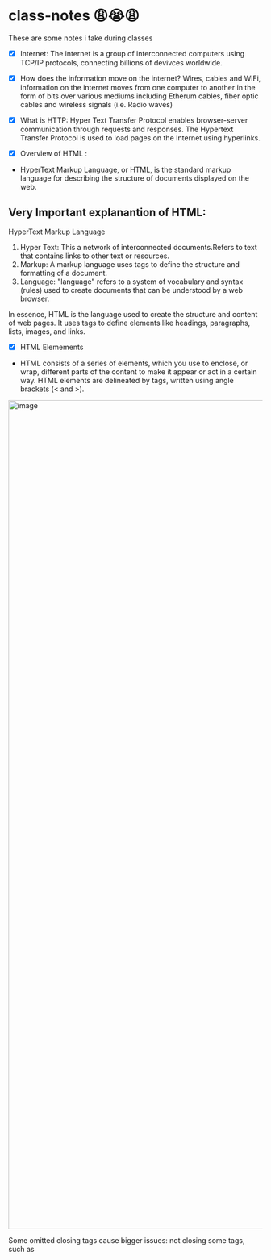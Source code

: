 # class-notes <LEARNING HTML> 😩😭😩
These are some notes i take during classes 

- [x] Internet:
The internet is a group of interconnected computers using TCP/IP protocols, connecting billions of devivces worldwide.

- [x] How does the information move on the internet?
Wires, cables and WiFi, information on the internet moves from one computer to another in the form of bits over various mediums including Etherum cables, fiber optic cables and wireless signals (i.e. Radio waves)

- [x] What is HTTP: Hyper Text Transfer Protocol enables browser-server communication through requests and responses. The Hypertext Transfer Protocol is used to load pages on the Internet using hyperlinks.

- [x] Overview of HTML :
- HyperText Markup Language, or HTML, is the standard markup language for describing the structure of documents displayed on the web.

## Very Important explanantion of HTML: 
HyperText Markup Language 
1. Hyper Text: This a network of interconnected documents.Refers to text that contains links to other text or resources.
2. Markup: A markup language uses tags to define the structure and formatting of a document.
3. Language: "language" refers to a system of vocabulary and syntax (rules) used to create documents that can be understood by a web browser.

In essence, HTML is the language used to create the structure and content of web pages. It uses tags to define elements like headings, paragraphs, lists, images, and links.

- [x] HTML Elemements
- HTML consists of a series of elements, which you use to enclose, or wrap, different parts of the content to make it appear or act in a certain way. HTML elements are delineated by tags, written using angle brackets (< and >).

<img width="4152" height="1644" alt="image" src="https://github.com/user-attachments/assets/5e4a3bda-ec7c-42b3-9d47-b903b811cd88" />

Some omitted closing tags cause bigger issues: not closing some tags, such as <script>, <style>, <template>, <textarea>, and <title>, breaks subsequent content as shown in the following example.

```html
<p>If you add <strong>Strong</oops> text and <em>emphasised</doh> text but forget to close your tags, that doesn't cause the worst problems.</ohno>
<p>All that happens is your text continue to be bold and emphasized.</ohno>

<p>But not closing a `style` or `script` is a more serious issue. 
  <p>The script only shows because we changed the display.
  <style>
    p {
      color:red;
    }
    style {
      display: unset;
     }
  <p>text coming after 
  <table>
    <tr>
      <th>Optional closing
    <tr>
      <td>table cell
```

## Important notes:
There are two types of elements: replaced and non-replaced.

### Non-replaced elements:
The paragraph, header, and lists marked up in the earlier section are all non-replaced. Non-replaced elements have opening and (sometimes optional) closing tags that surround them and may include text and other tags as sub-elements.

### Replacable elements:
In web development, replaced elements are HTML elements whose content are replaced by external resources or content defined outside of the document structure, and are not considered in the CSS rendering model. 
The following can be replaced elements:
```html
<img>
<video>
<iframe>
<embed>
<fencedframe>
```

## HTML Document Structure:
HTML documents include a document type declaration and the <html> root element. Nested in the <html> element are the document head and document body. 

### Add to every HTML Document:
1. The first thing in any HTML document is the preamble. ```<!DOCTYPE html>``` tells the browser to use standards mode. If omitted, browsers will use a         different rendering mode known as quirks mode.
2. The ```<html>``` element is the root element for an HTML document. It is the parent of the ```<head>``` and ```<body>```, containing everything in the HTML document other than the doctype.
3. The lang language attribute added to the ```<html>``` tag defines the main language of the document.  For example, French is very different in Canada (fr-CA) versus Burkina Faso (fr-BF). This language declaration enables screen readers, search engines, and translation services to know the document language.

```HTML
<!DOCTYPE html>
<html lang="en-US">
  <head>
  </head>
  <body>
  </body>
</html>
```

The head contains all the metadata for a site or application. While the body contains all the visible content.
## The required components inside the head:
1. The character encoding. ```<meta charset="utf-8" />``` to ensure the browser can render the characters in that title and all the characters in the rest of the document.

Reference: `https://gorails.com/episodes/html-learning-path-html-document-structure?ref=dailydev`

2. The Document title:
Your home page and all additional pages should each have a unique title. ```<title>Machine Learning Workshop</title>```

3. The viewport metadata:
 it enables controlling a viewport's size and scale, and prevents the site's content from being sized down to fit a 960px site onto a 320px screen, it is definitely recommended. ```<meta name="viewport" content="width=device-width" />``` The preceding code means "make the site responsive, starting by making the width of the content the width of the screen".

So far, the outline for our HTML file is:
```HTNL
<!DOCTYPE html>
<html>
<head>
  <title>My First Web Page</title>
</head>
<body>
  <h1>Hello, World!</h1>
  <p>This is my first web page.</p>
</body>
</html>
```

# CSS
The ```<head>``` is where you include styles for your HTML. There are three ways to include CSS: ```<link>```, ```<style>```, and the ```style``` attribute. 
